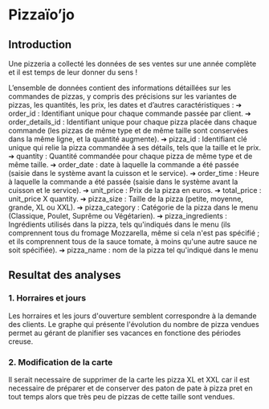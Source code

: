 # Pizzaïo’jo

## Introduction

Une pizzeria a collecté les données de ses ventes sur une année complète et il est temps de leur donner du sens !

L’ensemble de données contient des informations détaillées sur les commandes de
pizzas, y compris des précisions sur les variantes de pizzas, les quantités, les prix, les
dates et d’autres caractéristiques :
  ➔ order_id : Identifiant unique pour chaque commande passée par client.
  ➔ order_details_id : Identifiant unique pour chaque pizza placée dans chaque
      commande (les pizzas de même type et de même taille sont conservées dans la
      même ligne, et la quantité augmente).
  ➔ pizza_id : Identifiant clé unique qui relie la pizza commandée à ses détails, tels
      que la taille et le prix.
  ➔ quantity : Quantité commandée pour chaque pizza de même type et de même
      taille.
  ➔ order_date : date à laquelle la commande a été passée (saisie dans le système
      avant la cuisson et le service).
  ➔ order_time : Heure à laquelle la commande a été passée (saisie dans le système
      avant la cuisson et le service).
  ➔ unit_price : Prix de la pizza en euros.
  ➔ total_price : unit_price X quantity.
  ➔ pizza_size : Taille de la pizza (petite, moyenne, grande, XL ou XXL).
  ➔ pizza_category : Catégorie de la pizza dans le menu (Classique, Poulet, Suprême
      ou Végétarien).
  ➔ pizza_ingredients : Ingrédients utilisés dans la pizza, tels qu'indiqués dans le
      menu (ils comprennent tous du fromage Mozzarella, même si cela n'est pas
      spécifié ; et ils comprennent tous de la sauce tomate, à moins qu'une autre sauce
      ne soit spécifiée).
  ➔ pizza_name : nom de la pizza tel qu'indiqué dans le menu

## Resultat des analyses

### 1. Horraires et jours

Les horraires et les jours d'ouverture semblent correspondre à la demande des clients. Le graphe qui présente l'évolution du nombre de pizza vendues permet au gérant
de planifier ses vacances en fonctione des périodes creuse.

### 2. Modification de la carte

Il serait necessaire de supprimer de la carte les pizza XL et XXL car il est necessaire de préparer et de conserver des paton de pate à pizza pret en tout temps alors que très peu de pizzas de cette taille sont vendues.

